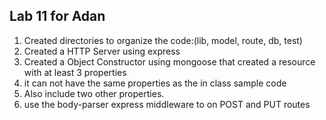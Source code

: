 ## Lab 11 for Adan
1. Created directories to organize the code:(lib, model, route, db, test)
2. Created a HTTP Server using express
3. Created a Object Constructor using mongoose that created a resource with at least 3 properties
4. it can not have the same properties as the in class sample code
5. Also include two other properties.
6. use the body-parser express middleware to on POST and PUT routes
